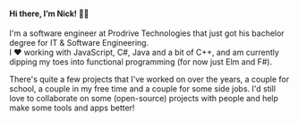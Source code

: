 #### Hi there, I’m Nick! 👋🏼

I'm a software engineer at Prodrive Technologies that just got his bachelor degree for IT & Software Engineering.  
I ❤️ working with JavaScript, C#, Java and a bit of C++, and am currently dipping my toes into functional programming (for now just Elm and F#).

There's quite a few projects that I've worked on over the years, a couple for school, a couple in my free time and a couple for some side jobs.
I'd still love to collaborate on some (open-source) projects with people and help make some tools and apps better!
